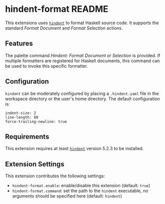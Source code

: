 # hindent-format README

This extensions uses [`hindent`](https://github.com/commercialhaskell/hindent)
to format Haskell source code. It supports the standard *Format Document* and
*Format Selection* actions.

## Features

The palette command *Hindent: Format Document or Selection* is provided. If
multiple formatters are registered for Haskell documents, this command can be
used to invoke this specific formatter.

## Configuration

`hindent` can be moderately configured by placing a `.hindent.yaml` file in the
workspace directory or the user's home directory. The default configuration is:

``` {.yaml}
indent-size: 2
line-length: 80
force-trailing-newline: true
```

## Requirements

This extension requires at least
[`hindent`](https://github.com/commercialhaskell/hindent) version 5.2.3 to be
installed.

## Extension Settings

This extension contributes the following settings:

-   `hindent-format.enable`: enable/disable this extension (default: `true`)
-   `hindent-format.command`: set the path to the `hindent` executable, no
    arguments should be specified here (default: `hindent`)
